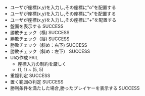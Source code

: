 - ユーザが座標(x,y)を入力し,その座標に"o"を配置する
- ユーザが座標(x,y)を入力し,その座標に"x"を配置する
- ユーザが座標(x,y)を入力し,その座標に"+"を配置する
- 盤面を表示する SUCCESS
- 勝敗チェック（横) SUCCESS
- 勝敗チェック（縦) SUCCESS
- 勝敗チェック（斜め：右下) SUCCESS
- 勝敗チェック（斜め：左下） SUCCESS
- UIの作成 FAIL
    - 座標入力の制約を厳しく
    - (1, 1) ~ (5, 5)
- 重複判定 SUCCESS
- 置く範囲の判定 SUCCESS
- 勝利条件を満たした場合,勝ったプレイヤーを表示する SUCCESS